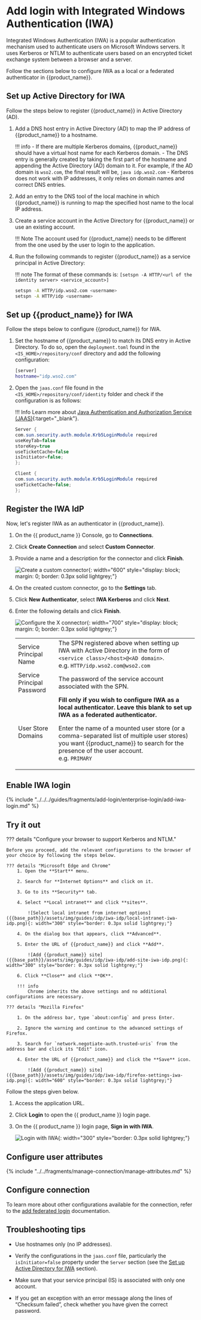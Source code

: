 # Add login with Integrated Windows Authentication (IWA)

Integrated Windows Authentication (IWA) is a popular authentication mechanism used to authenticate users on Microsoft Windows servers. It uses Kerberos or NTLM to authenticate users based on an encrypted ticket exchange system between a browser and a server.

Follow the sections below to configure IWA as a local or a federated authenticator in {{product_name}}.

## Set up Active Directory for IWA

Follow the steps below to register {{product_name}} in Active Directory (AD).

1. Add a DNS host entry in Active Directory (AD) to map the IP address of {{product_name}} to a hostname.

    !!! info
        -   If there are multiple Kerberos domains, {{product_name}} should have a virtual host name for each Kerberos domain.
		-   The DNS entry is generally created by taking the first part of the hostname and appending the Active Directory (AD) domain to it. For example, if the AD domain is `wso2.com`, the final result will be,
            ``` java
            idp.wso2.com
            ```
		-   Kerberos does not work with IP addresses, it only relies on domain names and correct DNS entries.

2. Add an entry to the DNS tool of the local machine in which {{product_name}} is running to map the specified host name to the local IP address.

3. Create a service account in the Active Directory for {{product_name}} or use
    an existing account.

    !!! Note
        The account used for {{product_name}} needs to be different from the one used by the user to login to the application.

4. Run the following commands to register {{product_name}} as a service
    principal in Active Directory:

    !!! note
        The format of these commands is:
        `[setspn -A HTTP/<url of the identity server> <service_account>]`

    ``` bash
    setspn -A HTTP/idp.wso2.com <username>
    setspn -A HTTP/idp <username>
    ```

## Set up {{product_name}} for IWA

Follow the steps below to configure {{product_name}} for IWA.

1. Set the hostname of {{product_name}} to match its DNS entry in Active Directory. To do so, open the `deployment.toml` found in the `<IS_HOME>/repository/conf` directory and add the following configuration:

    ``` bash
    [server]
    hostname="idp.wso2.com"
    ```

2. Open the `jaas.conf` file found in the `<IS_HOME>/repository/conf/identity` folder and
    check if the configuration is as follows:

    !!! Info
        Learn more about [Java Authentication and Authorization Service (JAAS)](https://docs.oracle.com/javase/8/docs/technotes/guides/security/jaas/JAASRefGuide.html){:target="_blank"}.

    ``` java
    Server {
    com.sun.security.auth.module.Krb5LoginModule required
    useKeyTab=false
    storeKey=true
    useTicketCache=false
    isInitiator=false;
    };
    
    Client {
    com.sun.security.auth.module.Krb5LoginModule required
    useTicketCache=false;
    };
    ```

## Register the IWA IdP

Now, let's register IWA as an authenticator in {{product_name}}.

1. On the {{ product_name }} Console, go to **Connections**.

2. Click **Create Connection** and select **Custom Connector**.

3. Provide a name and a description for the connector and click **Finish**.

      ![Create a custom connector]({{base_path}}/assets/img/samples/iwa-custom-connector.png){: width="600" style="display: block; margin: 0; border: 0.3px solid lightgrey;"}

4. On the created custom connector, go to the **Settings** tab.

5. Click **New Authenticator**, select **IWA Kerberos** and click **Next**.

6. Enter the following details and click **Finish**.

      ![Configure the X connector]({{base_path}}/assets/img/samples/iwa-configure-connector.png){: width="700" style="display: block; margin: 0; border: 0.3px solid lightgrey;"}

    <table>
        <tr>
            <td>Service Principal Name</td>
            <td>The SPN registered above when setting up IWA with Active Directory in the form of </br> <code>&lt;service class&gt;/&lt;host&gt;@&lt;AD domain&gt;</code>. </br>
            e.g. <code>HTTP/idp.wso2.com@wso2.com</code>
        </tr>
        <tr>
            <td>Service Principal Password</td>
            <td>The password of the service account associated with the SPN.
        </tr>
        <tr>
            <td>User Store Domains</td>
            <td><b>Fill only if you wish to configure IWA as a local authenticator. Leave this blank to set up IWA as a federated authenticator.</b> </br>
            <p>Enter the name of a mounted user store (or a comma-separated list of multiple user stores) you want {{product_name}} to search for the presence of the user account.</br>
            e.g. <code>PRIMARY</code>
            </td>
        </tr>

    </table>

## Enable IWA login

{% include "../../../guides/fragments/add-login/enterprise-login/add-iwa-login.md" %}

## Try it out

??? details "Configure your browser to support Kerberos and NTLM."

    Before you proceed, add the relevant configurations to the browser of your choice by following the steps below.

    ??? details "Microsoft Edge and Chrome"
        1. Open the **Start** menu.

        2. Search for **Internet Options** and click on it.

        3. Go to its **Security** tab.
        
        4. Select **Local intranet** and click **sites**.

            ![Select local intranet from internet options]({{base_path}}/assets/img/guides/idp/iwa-idp/local-intranet-iwa-idp.png){: width="300" style="border: 0.3px solid lightgrey;"}

        4. On the dialog box that appears, click **Advanced**.
        
        5. Enter the URL of {{product_name}} and click **Add**.

            ![Add {{product_name}} site]({{base_path}}/assets/img/guides/idp/iwa-idp/add-site-iwa-idp.png){: width="300" style="border: 0.3px solid lightgrey;"}

        6. Click **Close** and click **OK**.
    
        !!! info
            Chrome inherits the above settings and no additional configurations are necessary.
    
    ??? details "Mozilla Firefox"

        1. On the address bar, type `about:config` and press Enter.

        2. Ignore the warning and continue to the advanced settings of Firefox.

        3. Search for `network.negotiate-auth.trusted-uris` from the address bar and click its "Edit" icon.

        4. Enter the URL of {{product_name}} and click the **Save** icon.

            ![Add {{product_name}} site]({{base_path}}/assets/img/guides/idp/iwa-idp/firefox-settings-iwa-idp.png){: width="600" style="border: 0.3px solid lightgrey;"}

Follow the steps given below.

1. Access the application URL.

2. Click **Login** to open the {{ product_name }} login page.

3. On the {{ product_name }} login page, **Sign in with IWA**.

    ![Login with IWA]({{base_path}}/assets/img/guides/idp/iwa-idp/sign-in-with-iwa.png){: width="300" style="border: 0.3px solid lightgrey;"}

## Configure user attributes

{% include "../../fragments/manage-connection/manage-attributes.md" %}

## Configure connection

To learn more about other configurations available for the connection, refer to the [add federated login]({{base_path}}/guides/authentication/federated-login) documentation.

## Troubleshooting tips

- Use hostnames only (no IP addresses).

- Verify the configurations in the `jaas.conf` file, particularly the `isInitiator=false` property under the `Server` section (see the [Set up Active Directory for IWA](#set-up-wso2-identity-server-for-iwa) section).

- Make sure that your service principal (IS) is associated with only one account.

- If you get an exception with an error message along the lines of “Checksum failed”, check whether you have given the correct password.